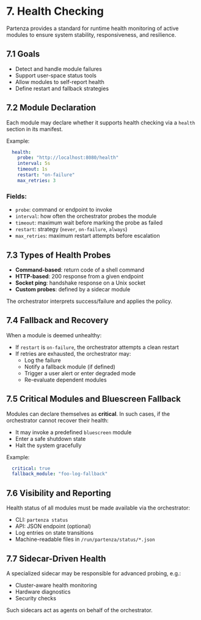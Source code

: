 # 7. Health Checking

Partenza provides a standard for runtime health monitoring of active modules to ensure system stability, responsiveness, and resilience.

## 7.1 Goals

- Detect and handle module failures
- Support user-space status tools
- Allow modules to self-report health
- Define restart and fallback strategies

## 7.2 Module Declaration

Each module may declare whether it supports health checking via a `health` section in its manifest.

Example:

```yaml
  health:
    probe: "http://localhost:8080/health"
    interval: 5s
    timeout: 1s
    restart: "on-failure"
    max_retries: 3
```

### Fields:

- `probe`: command or endpoint to invoke
- `interval`: how often the orchestrator probes the module
- `timeout`: maximum wait before marking the probe as failed
- `restart`: strategy (`never`, `on-failure`, `always`)
- `max_retries`: maximum restart attempts before escalation

## 7.3 Types of Health Probes

- **Command-based**: return code of a shell command
- **HTTP-based**: 200 response from a given endpoint
- **Socket ping**: handshake response on a Unix socket
- **Custom probes**: defined by a sidecar module

The orchestrator interprets success/failure and applies the policy.

## 7.4 Fallback and Recovery

When a module is deemed unhealthy:

- If `restart` is `on-failure`, the orchestrator attempts a clean restart
- If retries are exhausted, the orchestrator may:
  - Log the failure
  - Notify a fallback module (if defined)
  - Trigger a user alert or enter degraded mode
  - Re-evaluate dependent modules

## 7.5 Critical Modules and Bluescreen Fallback

Modules can declare themselves as **critical**. In such cases, if the orchestrator cannot recover their health:

- It may invoke a predefined `bluescreen` module
- Enter a safe shutdown state
- Halt the system gracefully

Example:

```yaml
  critical: true
  fallback_module: "foo-log-fallback"
```

## 7.6 Visibility and Reporting

Health status of all modules must be made available via the orchestrator:

- CLI: `partenza status`
- API: JSON endpoint (optional)
- Log entries on state transitions
- Machine-readable files in `/run/partenza/status/*.json`

## 7.7 Sidecar-Driven Health

A specialized sidecar may be responsible for advanced probing, e.g.:

- Cluster-aware health monitoring
- Hardware diagnostics
- Security checks

Such sidecars act as agents on behalf of the orchestrator.
